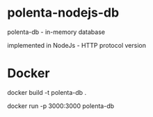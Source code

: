 # polenta-nodejs-db

polenta-db - in-memory database

implemented in NodeJs - HTTP protocol version

# Docker

docker build -t polenta-db .

docker run -p 3000:3000 polenta-db